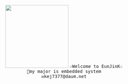 <p align="center">
<img src="https://user-images.githubusercontent.com/59238838/101325407-0b99e780-38af-11eb-9414-153f82cbeb46.jpg" width="200" height="200">
  <samp>
    ☆Welcome to EunJinK☆<br>
    🤨my major is embedded system<br>
    ✉️kej7377@daum.net<br>
  </samp>
</p>
